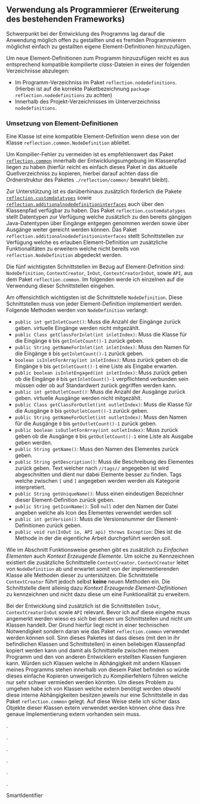 ## Verwendung als Programmierer (Erweiterung des bestehenden Frameworks)

Schwerpunkt bei der Entwicklung des Programms lag darauf die Anwendung möglich offen zu gestallten und es fremden Programmierern möglichst einfach zu gestallten eigene Element-Definitionen hinzuzufügen.

Um neue Element-Definitionen zum Programm hinzuzufügen reicht es aus entsprechend kompatible kompilierte *class*-Dateien in eines der folgenden Verzeichnisse abzulegen:

- Im Programm-Verzeichniss im Paket `reflection.nodedefinitions`. (Hierbei ist auf die korrekte Paketbezeichnung `package reflection.nodedefinitions` zu achten)
- Innerhalb des Projekt-Verzeichnisses im Unterverzeichniss `nodedefinitions`.

### Umsetzung von Element-Definitionen

Eine Klasse ist eine kompatible Element-Definition wenn diese von der Klasse `reflection.common.NodeDefinition` ableitet.

Um Kompilier-Fehler zu vermeiden ist es empfehlenswert das Paket [`reflection.common`](https://github.com/colbach/Bachelor-Projekt/tree/master/Hauptprogramm/src/reflection/common) innerhalb der Entwicklungsumgebung im Klassenpfad liegen zu haben (hierfür reicht es einfach dieses Paket in das aktuelle Quellverzeichniss zu kopieren, hierbei darauf achten dass die Ordnerstruktur des Paketes `./reflection/common/` bewahrt bleibt).

Zur Unterstützung ist es darüberhinaus zusätzlich förderlich die Pakete [`reflection.customdatatypes`](https://github.com/colbach/Bachelor-Projekt/tree/master/Hauptprogramm/src/reflection/customdatatypes) sowie [`reflection.additionalnodedefinitioninterfaces`](https://github.com/colbach/Bachelor-Projekt/tree/master/Hauptprogramm/src/reflection/additionalnodedefinitioninterfaces) auch über den Klassenpfad verfügbar zu haben. Das Paket `reflection.customdatatypes` stellt Datentypen zur Verfügung welche zusätzlich zu den bereits gängigen Java-Datentypen über Eingänge entgegen genommen werden sowie über Ausgänge weiter gereicht werden können. Das Paket `reflection.additionalnodedefinitioninterfaces` stellt Schnittstellen zur Verfügung welche es erlauben Element-Definition um zusätzliche Funktionalitäten zu erweitern welche nicht bereits von `reflection.NodeDefinition` abgedeckt werden.

Die fünf wichtigsten Schnittstellen im Bezug auf Element-Definition sind: `NodeDefinition`, `ContextCreator`, `InOut`, `ContextCreatorInOut`, sowie `API`, aus dem Paket `reflection.common`. Im folgenden werde ich einzelnen auf die Verwendung dieser Schnittstellen eingehen.

Am offensichtlich wichtigsten ist die Schnittstelle `NodeDefinition`. Diese Schnittstellen muss von jeder Element-Definition implementiert werden. Folgende Methoden werden von `NodeDefinition` verlangt:

- `public int getInletCount()`: Muss die Anzahl der Eingänge zurück geben. virtuelle Eingänge werden nicht mitgezählt.
- `public Class getClassForInlet(int inletIndex)`: Muss die Klasse für die Eingänge `0` bis `getInletCount()-1` zurück geben.
- `public String getNameForInlet(int inletIndex)`: Muss den Namen für die Eingänge `0` bis `getInletCount()-1` zurück geben. 
- `boolean isInletForArray(int inletIndex)`: Muss zurück geben ob die Eingänge `0` bis `getInletCount()-1` eine Liste als Eingabe erwarten. 
- `public boolean isInletEngaged(int inletIndex)`: Muss zurück geben ob die Eingänge `0` bis `getInletCount()-1` verpflichtend verbunden sein müssen oder ob auf Standardwert zurück gegriffen werden kann. 
- `public int getOutletCount()`: Muss die Anzahl der Ausgänge zurück geben. virtuelle Ausgänge werden nicht mitgezählt.
- `public Class getClassForOutlet(int outletIndex)`: Muss die Klasse für die Ausgänge `0` bis `getOutletCount()-1` zurück geben.
- `public String getNameForOutlet(int outletIndex)`: Muss den Namen für die Ausgänge `0` bis `getOutletCount()-1` zurück geben. 
- `public boolean isOutletForArray(int outletIndex)`: Muss zurück geben ob die Ausgänge `0` bis `getOutletCount()-1` eine Liste als Ausgabe geben werden. 
- `public String getName()`: Muss den Namen des Elementes zurück geben.
- `public String getDescription()`: Muss die Beschreibung des Elementes zurück geben. Text welcher nach `//tags//` angegeben ist wird abgeschnitten und dient nur dabei Elemente besser zu finden. Tags welche zwischen `[` und `]` angegeben werden werden als Kategorie interpretiert.
- `public String getUniqueName()`: Muss einen eindeutigen Bezeichner dieser Element-Definition zurück geben.
- `public String getIconName()`: Soll `null` oder den Namen der Datei angeben welche als Icon des Elementes verwendet werden soll
- `public int getVersion()`:  Muss die Versionsnummer der Element-Definitionen zurück geben.
- `public void run(InOut io, API api) throws Exception`: Dies ist die Methode in der die eigentliche Arbeit durchgeführt werden soll.

Wie im Abschnitt Funktionsweise gesehen gibt es zusätzlich zu *Einfachen Elementen* auch *Kontext Erzeugende Elemente*. Um solche zu Kennzeichnen existiert die zusätzliche Schnittstelle `ContextCreator`. `ContextCreator` leitet von `NodeDefinition` ab und erwartet somit von der implementierenden Klasse alle Methoden dieser zu unterstützen. Die Schnittstelle `ContextCreator` führt jedoch selbst **keine** neuen Methoden ein. Die Schnittstelle dient alleinig dazu *Kontext Erzeugende Element-Definitionen* zu kennzeichnen und nicht dazu diese um eine Funktionalität zu erweitern.

Bei der Entwicklung sind zusätzlich ist die Schnittstellen `InOut`, `ContextCreatorInOut` sowie `API` relevant. Bevor ich auf diese eingehe muss angemerkt werden wieso es sich bei diesen um Schnittstellen und nicht um Klassen handelt. Der Grund hierfür liegt nicht in einer technischen Notwendigkeit sondern daran wie das Paket `reflection.common` verwendet werden können soll. Sinn dieses Paketes ist dass dieses (mit den in ihr befindlichen Klassen und Schnittstellen) in einen beliebigen Klassenpfad kopiert werden kann und damit als Schnittstelle zwischen meinem Programm und den von anderen Entwicklern erstellten Klassen fungieren kann. Würden sich Klassen welche in Abhängigkeit mit andern Klassen meines Programms stehen innerhalb von diesem Paket befinden so würde dieses einfache Kopieren unweigerlich zu Kompilierfehlern führen welche nur sehr schwer vermieden werden könnten. Um dieses Problem zu umgehen habe ich von Klassen welche extern benötigt werden obwohl diese interne Abhängigkeiten besitzen jeweils nur eine Schnittstelle in das Paket `reflection.common` gelegt. Auf diese Weise stelle ich sicher dass Objekte dieser Klassen extern verwendet werden können ohne dass ihre genaue Implementierung extern vorhanden sein muss.








.

.

.

.

.

.



SmartIdentifier